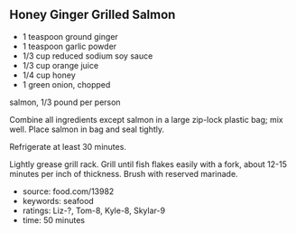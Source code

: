 Honey Ginger Grilled Salmon
---------------------------

- 1 teaspoon ground ginger
- 1 teaspoon garlic powder
- 1/3 cup reduced sodium soy sauce
- 1/3 cup orange juice
- 1/4 cup honey
- 1 green onion, chopped

salmon, 1/3 pound per person

Combine all ingredients except salmon in a large zip-lock plastic bag;
mix well.  Place salmon in bag and seal tightly.

Refrigerate at least 30 minutes.

Lightly grease grill rack.  Grill until fish flakes easily with a
fork, about 12-15 minutes per inch of thickness.  Brush with reserved
marinade.

- source: food.com/13982
- keywords: seafood
- ratings: Liz-?, Tom-8, Kyle-8, Skylar-9
- time: 50 minutes
